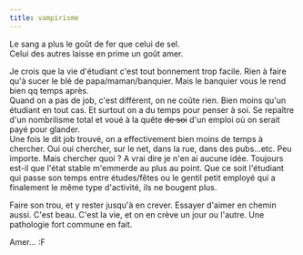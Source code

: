 ```yaml
---
title: vampirisme
---
```


Le sang a plus le goût de fer que celui de sel.  
Celui des autres laisse en prime un goût amer.

Je crois que la vie d'étudiant c'est tout bonnement trop facile. Rien à faire
qu'à sucer le blé de papa/maman/banquier. Mais le banquier vous le rend bien
qq temps après.  
Quand on a pas de job, c'est différent, on ne coûte rien. Bien moins qu'un
étudiant en tout cas. Et surtout on a du temps pour penser à soi. Se repaître
d'un nombrilisme total et voué à la quête <s>de soi</s> d'un emploi où on
serait payé pour glander.  
Une fois le dit job trouvé, on a effectivement bien moins de temps à chercher.
Oui oui chercher, sur le net, dans la rue, dans des pubs...etc. Peu importe.
Mais chercher quoi ? A vrai dire je n'en ai aucune idée. Toujours est-il que
l'état stable m'emmerde au plus au point. Que ce soit l'étudiant qui passe son
temps entre études/fêtes ou le gentil petit employé qui a finalement le même
type d'activité, ils ne bougent plus.

Faire son trou, et y rester jusqu'à en crever. Essayer d'aimer en chemin
aussi. C'est beau. C'est la vie, et on en crève un jour ou l'autre. Une
pathologie fort commune en fait.

Amer... :F


